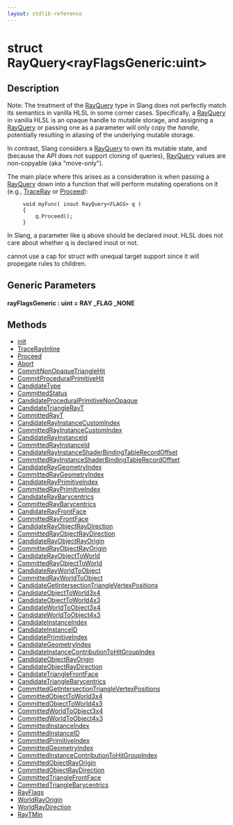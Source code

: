 ```yaml
---
layout: stdlib-reference
---
```


# struct RayQuery\<rayFlagsGeneric:uint\>

## Description

Note: The treatment of the <span class='code'><a href="index.html" class="code_type">RayQuery</a></span> type in Slang does not
perfectly match its semantics in vanilla HLSL in some corner
cases. Specifically, a <span class='code'><a href="index.html" class="code_type">RayQuery</a></span> in vanilla HLSL is an
opaque handle to mutable storage, and assigning a <span class='code'><a href="index.html" class="code_type">RayQuery</a></span>
or passing one as a parameter will only copy the *handle*,
potentially resulting in aliasing of the underlying mutable
storage.

In contrast, Slang considers a <span class='code'><a href="index.html" class="code_type">RayQuery</a></span> to own its mutable
state, and (because the API does not support cloning of queries),
<span class='code'><a href="index.html" class="code_type">RayQuery</a></span> values are non-copyable (aka "move-only").

The main place where this arises as a consideration is when
passing a <span class='code'><a href="index.html" class="code_type">RayQuery</a></span> down into a function that will perform
mutating operations on it (e.g., <span class='code'><a href="../../global-decls/traceray-05.html">TraceRay</a></span> or <span class='code'><a href="proceed-0.html">Proceed</a></span>):
```
     void myFunc( inout RayQuery<FLAGS> q )
     {
         q.Proceed();
     }
```
In Slang, a parameter like <span class='code'>q</span> above should be declared <span class='code'><span class="code_keyword">inout</span></span>.
HLSL does not care about whether <span class='code'>q</span> is declared <span class='code'><span class="code_keyword">inout</span></span> or not.

cannot use a cap for struct with unequal target support
since it will propegate rules to children.


## Generic Parameters

####  <a id="decl-rayFlagsGeneric"></a>rayFlagsGeneric  : uint = RAY \_FLAG \_NONE

## Methods

* [init](init)
* [TraceRayInline](tracerayinline-058)
* [Proceed](proceed-0)
* [Abort](abort-0)
* [CommitNonOpaqueTriangleHit](commitnonopaquetrianglehit-069fn)
* [CommitProceduralPrimitiveHit](commitproceduralprimitivehit-06gp)
* [CandidateType](candidatetype-09)
* [CommittedStatus](committedstatus-09)
* [CandidateProceduralPrimitiveNonOpaque](candidateproceduralprimitivenonopaque-09jsv)
* [CandidateTriangleRayT](candidatetrianglerayt-09hk)
* [CommittedRayT](committedrayt-09c)
* [CandidateRayInstanceCustomIndex](candidaterayinstancecustomindex-09ckq)
* [CommittedRayInstanceCustomIndex](committedrayinstancecustomindex-09ckq)
* [CandidateRayInstanceId](candidaterayinstanceid-09ck)
* [CommittedRayInstanceId](committedrayinstanceid-09ck)
* [CandidateRayInstanceShaderBindingTableRecordOffset](candidaterayinstanceshaderbindingtablerecordoffset-09ckqx1218)
* [CommittedRayInstanceShaderBindingTableRecordOffset](committedrayinstanceshaderbindingtablerecordoffset-09ckqx1218)
* [CandidateRayGeometryIndex](candidateraygeometryindex-09ck)
* [CommittedRayGeometryIndex](committedraygeometryindex-09ck)
* [CandidateRayPrimitiveIndex](candidaterayprimitiveindex-09cl)
* [CommittedRayPrimitiveIndex](committedrayprimitiveindex-09cl)
* [CandidateRayBarycentrics](candidateraybarycentrics-09c)
* [CommittedRayBarycentrics](committedraybarycentrics-09c)
* [CandidateRayFrontFace](candidaterayfrontface-09ch)
* [CommittedRayFrontFace](committedrayfrontface-09ch)
* [CandidateRayObjectRayDirection](candidaterayobjectraydirection-09cil)
* [CommittedRayObjectRayDirection](committedrayobjectraydirection-09cil)
* [CandidateRayObjectRayOrigin](candidaterayobjectrayorigin-09cil)
* [CommittedRayObjectRayOrigin](committedrayobjectrayorigin-09cil)
* [CandidateRayObjectToWorld](candidaterayobjecttoworld-09cik)
* [CommittedRayObjectToWorld](committedrayobjecttoworld-09cik)
* [CandidateRayWorldToObject](candidaterayworldtoobject-09chj)
* [CommittedRayWorldToObject](committedrayworldtoobject-09chj)
* [CandidateGetIntersectionTriangleVertexPositions](candidategetintersectiontrianglevertexpositions-09cow12)
* [CandidateObjectToWorld3x4](candidateobjecttoworld3x4-09fh)
* [CandidateObjectToWorld4x3](candidateobjecttoworld4x3-09fh)
* [CandidateWorldToObject3x4](candidateworldtoobject3x4-09eg)
* [CandidateWorldToObject4x3](candidateworldtoobject4x3-09eg)
* [CandidateInstanceIndex](candidateinstanceindex-09h)
* [CandidateInstanceID](candidateinstanceid-09hi)
* [CandidatePrimitiveIndex](candidateprimitiveindex-09i)
* [CandidateGeometryIndex](candidategeometryindex-09h)
* [CandidateInstanceContributionToHitGroupIndex](candidateinstancecontributiontohitgroupindex-09htvy13)
* [CandidateObjectRayOrigin](candidateobjectrayorigin-09fi)
* [CandidateObjectRayDirection](candidateobjectraydirection-09fi)
* [CandidateTriangleFrontFace](candidatetrianglefrontface-09hm)
* [CandidateTriangleBarycentrics](candidatetrianglebarycentrics-09h)
* [CommittedGetIntersectionTriangleVertexPositions](committedgetintersectiontrianglevertexpositions-09cow12)
* [CommittedObjectToWorld3x4](committedobjecttoworld3x4-09fh)
* [CommittedObjectToWorld4x3](committedobjecttoworld4x3-09fh)
* [CommittedWorldToObject3x4](committedworldtoobject3x4-09eg)
* [CommittedWorldToObject4x3](committedworldtoobject4x3-09eg)
* [CommittedInstanceIndex](committedinstanceindex-09h)
* [CommittedInstanceID](committedinstanceid-09hi)
* [CommittedPrimitiveIndex](committedprimitiveindex-09i)
* [CommittedGeometryIndex](committedgeometryindex-09h)
* [CommittedInstanceContributionToHitGroupIndex](committedinstancecontributiontohitgroupindex-09htvy13)
* [CommittedObjectRayOrigin](committedobjectrayorigin-09fi)
* [CommittedObjectRayDirection](committedobjectraydirection-09fi)
* [CommittedTriangleFrontFace](committedtrianglefrontface-09hm)
* [CommittedTriangleBarycentrics](committedtrianglebarycentrics-09h)
* [RayFlags](rayflags-03)
* [WorldRayOrigin](worldrayorigin-058)
* [WorldRayDirection](worldraydirection-058)
* [RayTMin](raytmin-034)


<!-- RTD-TOC-START
```{toctree}
:titlesonly:
:hidden:

Abort <abort-0>
CandidateGeometryIndex <candidategeometryindex-09h>
CandidateGetIntersectionTriangleVertexPositions <candidategetintersectiontrianglevertexpositions-09cow12>
CandidateInstanceContributionToHitGroupIndex <candidateinstancecontributiontohitgroupindex-09htvy13>
CandidateInstanceID <candidateinstanceid-09hi>
CandidateInstanceIndex <candidateinstanceindex-09h>
CandidateObjectRayDirection <candidateobjectraydirection-09fi>
CandidateObjectRayOrigin <candidateobjectrayorigin-09fi>
CandidateObjectToWorld3x4 <candidateobjecttoworld3x4-09fh>
CandidateObjectToWorld4x3 <candidateobjecttoworld4x3-09fh>
CandidatePrimitiveIndex <candidateprimitiveindex-09i>
CandidateProceduralPrimitiveNonOpaque <candidateproceduralprimitivenonopaque-09jsv>
CandidateRayBarycentrics <candidateraybarycentrics-09c>
CandidateRayFrontFace <candidaterayfrontface-09ch>
CandidateRayGeometryIndex <candidateraygeometryindex-09ck>
CandidateRayInstanceCustomIndex <candidaterayinstancecustomindex-09ckq>
CandidateRayInstanceId <candidaterayinstanceid-09ck>
CandidateRayInstanceShaderBindingTableRecordOffset <candidaterayinstanceshaderbindingtablerecordoffset-09ckqx1218>
CandidateRayObjectRayDirection <candidaterayobjectraydirection-09cil>
CandidateRayObjectRayOrigin <candidaterayobjectrayorigin-09cil>
CandidateRayObjectToWorld <candidaterayobjecttoworld-09cik>
CandidateRayPrimitiveIndex <candidaterayprimitiveindex-09cl>
CandidateRayWorldToObject <candidaterayworldtoobject-09chj>
CandidateTriangleBarycentrics <candidatetrianglebarycentrics-09h>
CandidateTriangleFrontFace <candidatetrianglefrontface-09hm>
CandidateTriangleRayT <candidatetrianglerayt-09hk>
CandidateType <candidatetype-09>
CandidateWorldToObject3x4 <candidateworldtoobject3x4-09eg>
CandidateWorldToObject4x3 <candidateworldtoobject4x3-09eg>
CommitNonOpaqueTriangleHit <commitnonopaquetrianglehit-069fn>
CommitProceduralPrimitiveHit <commitproceduralprimitivehit-06gp>
CommittedGeometryIndex <committedgeometryindex-09h>
CommittedGetIntersectionTriangleVertexPositions <committedgetintersectiontrianglevertexpositions-09cow12>
CommittedInstanceContributionToHitGroupIndex <committedinstancecontributiontohitgroupindex-09htvy13>
CommittedInstanceID <committedinstanceid-09hi>
CommittedInstanceIndex <committedinstanceindex-09h>
CommittedObjectRayDirection <committedobjectraydirection-09fi>
CommittedObjectRayOrigin <committedobjectrayorigin-09fi>
CommittedObjectToWorld3x4 <committedobjecttoworld3x4-09fh>
CommittedObjectToWorld4x3 <committedobjecttoworld4x3-09fh>
CommittedPrimitiveIndex <committedprimitiveindex-09i>
CommittedRayBarycentrics <committedraybarycentrics-09c>
CommittedRayFrontFace <committedrayfrontface-09ch>
CommittedRayGeometryIndex <committedraygeometryindex-09ck>
CommittedRayInstanceCustomIndex <committedrayinstancecustomindex-09ckq>
CommittedRayInstanceId <committedrayinstanceid-09ck>
CommittedRayInstanceShaderBindingTableRecordOffset <committedrayinstanceshaderbindingtablerecordoffset-09ckqx1218>
CommittedRayObjectRayDirection <committedrayobjectraydirection-09cil>
CommittedRayObjectRayOrigin <committedrayobjectrayorigin-09cil>
CommittedRayObjectToWorld <committedrayobjecttoworld-09cik>
CommittedRayPrimitiveIndex <committedrayprimitiveindex-09cl>
CommittedRayT <committedrayt-09c>
CommittedRayWorldToObject <committedrayworldtoobject-09chj>
CommittedStatus <committedstatus-09>
CommittedTriangleBarycentrics <committedtrianglebarycentrics-09h>
CommittedTriangleFrontFace <committedtrianglefrontface-09hm>
CommittedWorldToObject3x4 <committedworldtoobject3x4-09eg>
CommittedWorldToObject4x3 <committedworldtoobject4x3-09eg>
Proceed <proceed-0>
RayFlags <rayflags-03>
RayTMin <raytmin-034>
TraceRayInline <tracerayinline-058>
WorldRayDirection <worldraydirection-058>
WorldRayOrigin <worldrayorigin-058>
init <init>
```
RTD-TOC-END -->
